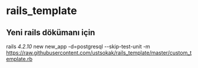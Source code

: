 # rails_template


## Yeni rails dökümanı için
rails _4.2.10_ new new_app -d=postgresql --skip-test-unit -m https://raw.githubusercontent.com/ustsokak/rails_template/master/custom_template.rb
